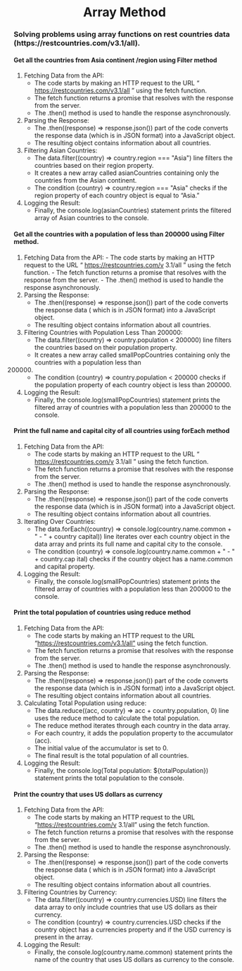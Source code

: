 <center>
    <h1>Array Method</h1>
</center>

<h3>Solving problems using array functions on rest countries data (https://restcountries.com/v3.1/all).</h3>

<h4>Get all the countries from Asia continent /region using Filter method</h4>

1. Fetching Data from the API:
   - The code starts by making an HTTP request to the URL “ https://restcountries.com/v3.1/all ” using the fetch function.
   - The fetch function returns a promise that resolves with the response from the server.
   - The .then() method is used to handle the response asynchronously.
2. Parsing the Response:
   - The .then((response) => response.json()) part of the code converts the response data (which is in JSON format) into a JavaScript object.
   - The resulting object contains information about all countries.
3. Filtering Asian Countries:
   - The data.filter((country) => country.region === "Asia") line filters the countries based on their region property.
   - It creates a new array called asianCountries containing only the countries from the Asian continent.
   - The condition (country) => country.region === "Asia" checks if the region property of each country object is equal to “Asia.”
4. Logging the Result:
   - Finally, the console.log(asianCountries) statement prints the filtered array of Asian countries to the console.

<h4>Get all the countries with a population of less than 200000 using Filter method.</h4>

1. Fetching Data from the API: - The code starts by making an HTTP request to the URL “ https://restcountries.com/v
   3.1/all ” using the fetch function. - The fetch function returns a promise that resolves with the response from the server. - The .then() method is used to handle the response asynchronously.
2. Parsing the Response:
   - The .then((response) => response.json()) part of the code converts the response data (
     which is in JSON format) into a JavaScript object.
   - The resulting object contains information about all countries.
3. Filtering Countries with Population Less Than 200000:
   - The data.filter((country) => country.population < 200000) line filters the countries
     based on their population property.
   - It creates a new array called smallPopCountries containing only the countries with a population less than
   200000.
   - The condition (country) => country.population < 200000 checks if the population property of
     each country object is less than 200000.
4. Logging the Result:
   - Finally, the console.log(smallPopCountries) statement prints the filtered array of countries with
     a population less than 200000 to the console.

<h4>Print the full name and capital city of all countries using forEach method</h4>

1. Fetching Data from the API:
   - The code starts by making an HTTP request to the URL “ https://restcountries.com/v
     3.1/all ” using the fetch function.
   - The fetch function returns a promise that resolves with the response from the server.
   - The .then() method is used to handle the response asynchronously.
2. Parsing the Response:
   - The .then((response) => response.json()) part of the code converts the response data
     (which is in JSON format) into a JavaScript object.
   - The resulting object contains information about all countries.
3. Iterating Over Countries:
   - The data.forEach((country) => console.log(country.name.common + " - " + country
     capital)) line iterates over each country object in the data array and prints its full name and
     capital city to the console.
   - The condition (country) => console.log(country.name.common + " - " + country.cap
     ital) checks if the country object has a name.common and capital property.
4. Logging the Result:
   - Finally, the console.log(smallPopCountries) statement prints the filtered array of countries with
     a population less than 200000 to the console.

<h4>Print the total population of countries using reduce method</h4>

1. Fetching Data from the API:
   - The code starts by making an HTTP request to the URL “https://restcountries.com/v3.1/all” using the fetch function.
   - The fetch function returns a promise that resolves with the response from the server.
   - The .then() method is used to handle the response asynchronously.
2. Parsing the Response:
   - The .then((response) => response.json()) part of the code converts the response data (which is in JSON format) into a JavaScript object.
   - The resulting object contains information about all countries.
3. Calculating Total Population using reduce:
   - The data.reduce((acc, country) => acc + country.population, 0) line uses the reduce method to calculate the total population.
   - The reduce method iterates through each country in the data array.
   - For each country, it adds the population property to the accumulator (acc).
   - The initial value of the accumulator is set to 0.
   - The final result is the total population of all countries.
4. Logging the Result:
   - Finally, the console.log(Total population: ${totalPopulation}) statement prints the total population to the console.

<h4>Print the country that uses US dollars as currency</h4>

1. Fetching Data from the API:
   - The code starts by making an HTTP request to the URL “https://restcountries.com/v
     3.1/all” using the fetch function.
   - The fetch function returns a promise that resolves with the response from the server.
   - The .then() method is used to handle the response asynchronously.
2. Parsing the Response:
   - The .then((response) => response.json()) part of the code converts the response data (
     which is in JSON format) into a JavaScript object.
   - The resulting object contains information about all countries.
3. Filtering Countries by Currency:
   - The data.filter((country) => country.currencies.USD) line filters the data array
     to only include countries that use US dollars as their currency.
   - The condition (country) => country.currencies.USD checks if the country object has a
     currencies property and if the USD currency is present in the array.
4. Logging the Result:
   - Finally, the console.log(country.name.common) statement prints the name of the country that uses
     US dollars as currency to the console.
